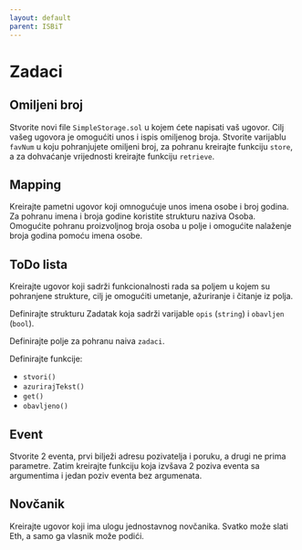 ```yaml
---
layout: default
parent: ISBiT
---
```


# Zadaci

## Omiljeni broj

Stvorite novi file `SimpleStorage.sol` u kojem ćete napisati vaš ugovor. Cilj vašeg ugovora je omogućiti unos i ispis omiljenog broja. Stvorite varijablu `favNum` u koju pohranjujete omiljeni broj, za pohranu kreirajte funkciju `store`, a za dohvaćanje vrijednosti kreirajte funkciju `retrieve`.

## Mapping

Kreirajte pametni ugovor koji omnogućuje unos imena osobe i broj godina. Za pohranu imena i broja godine koristite strukturu naziva Osoba. Omogućite pohranu proizvoljnog broja osoba u polje i omogućite nalaženje broja godina pomoću imena osobe.

## ToDo lista

Kreirajte ugovor koji sadrži funkcionalnosti rada sa poljem u kojem su pohranjene strukture, cilj je omogućiti umetanje, ažuriranje i čitanje iz polja.

Definirajte strukturu Zadatak koja sadrži varijable `opis` (`string`) i `obavljen` (`bool`).

Definirajte polje za pohranu naiva `zadaci`.

Definirajte funkcije:

- `stvori()`
- `azurirajTekst()`
- `get()`
- `obavljeno()`

## Event

Stvorite 2 eventa, prvi bilježi adresu pozivatelja i poruku, a drugi ne prima parametre. Zatim kreirajte funkciju koja izvšava 2 poziva eventa sa argumentima i jedan poziv eventa bez argumenata.

## Novčanik

Kreirajte ugovor koji ima ulogu jednostavnog novčanika. Svatko može slati Eth, a samo ga vlasnik može podići.

